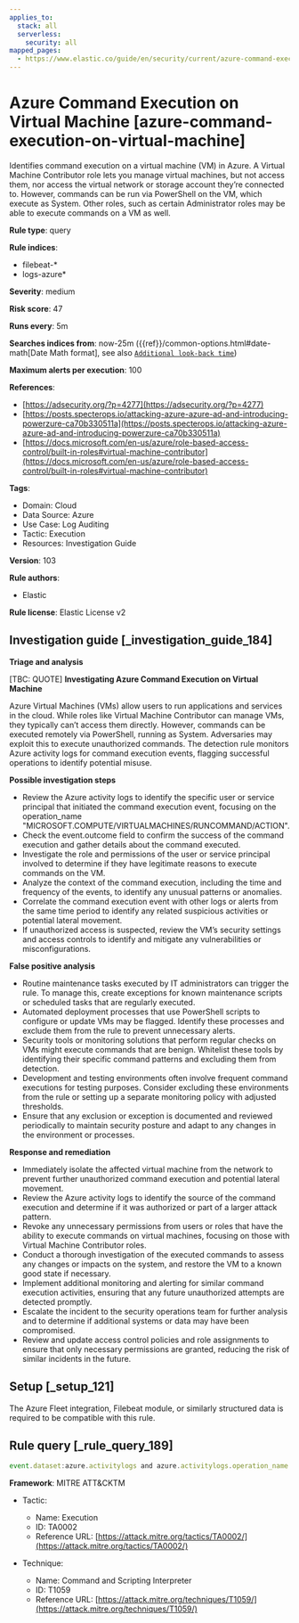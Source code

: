```yaml
---
applies_to:
  stack: all
  serverless:
    security: all
mapped_pages:
  - https://www.elastic.co/guide/en/security/current/azure-command-execution-on-virtual-machine.html
---
```


# Azure Command Execution on Virtual Machine [azure-command-execution-on-virtual-machine]

Identifies command execution on a virtual machine (VM) in Azure. A Virtual Machine Contributor role lets you manage virtual machines, but not access them, nor access the virtual network or storage account they’re connected to. However, commands can be run via PowerShell on the VM, which execute as System. Other roles, such as certain Administrator roles may be able to execute commands on a VM as well.

**Rule type**: query

**Rule indices**:

* filebeat-*
* logs-azure*

**Severity**: medium

**Risk score**: 47

**Runs every**: 5m

**Searches indices from**: now-25m ({{ref}}/common-options.html#date-math[Date Math format], see also [`Additional look-back time`](docs-content://solutions/security/detect-and-alert/create-detection-rule.md#rule-schedule))

**Maximum alerts per execution**: 100

**References**:

* [https://adsecurity.org/?p=4277](https://adsecurity.org/?p=4277)
* [https://posts.specterops.io/attacking-azure-azure-ad-and-introducing-powerzure-ca70b330511a](https://posts.specterops.io/attacking-azure-azure-ad-and-introducing-powerzure-ca70b330511a)
* [https://docs.microsoft.com/en-us/azure/role-based-access-control/built-in-roles#virtual-machine-contributor](https://docs.microsoft.com/en-us/azure/role-based-access-control/built-in-roles#virtual-machine-contributor)

**Tags**:

* Domain: Cloud
* Data Source: Azure
* Use Case: Log Auditing
* Tactic: Execution
* Resources: Investigation Guide

**Version**: 103

**Rule authors**:

* Elastic

**Rule license**: Elastic License v2

## Investigation guide [_investigation_guide_184]

**Triage and analysis**

[TBC: QUOTE]
**Investigating Azure Command Execution on Virtual Machine**

Azure Virtual Machines (VMs) allow users to run applications and services in the cloud. While roles like Virtual Machine Contributor can manage VMs, they typically can’t access them directly. However, commands can be executed remotely via PowerShell, running as System. Adversaries may exploit this to execute unauthorized commands. The detection rule monitors Azure activity logs for command execution events, flagging successful operations to identify potential misuse.

**Possible investigation steps**

* Review the Azure activity logs to identify the specific user or service principal that initiated the command execution event, focusing on the operation_name "MICROSOFT.COMPUTE/VIRTUALMACHINES/RUNCOMMAND/ACTION".
* Check the event.outcome field to confirm the success of the command execution and gather details about the command executed.
* Investigate the role and permissions of the user or service principal involved to determine if they have legitimate reasons to execute commands on the VM.
* Analyze the context of the command execution, including the time and frequency of the events, to identify any unusual patterns or anomalies.
* Correlate the command execution event with other logs or alerts from the same time period to identify any related suspicious activities or potential lateral movement.
* If unauthorized access is suspected, review the VM’s security settings and access controls to identify and mitigate any vulnerabilities or misconfigurations.

**False positive analysis**

* Routine maintenance tasks executed by IT administrators can trigger the rule. To manage this, create exceptions for known maintenance scripts or scheduled tasks that are regularly executed.
* Automated deployment processes that use PowerShell scripts to configure or update VMs may be flagged. Identify these processes and exclude them from the rule to prevent unnecessary alerts.
* Security tools or monitoring solutions that perform regular checks on VMs might execute commands that are benign. Whitelist these tools by identifying their specific command patterns and excluding them from detection.
* Development and testing environments often involve frequent command executions for testing purposes. Consider excluding these environments from the rule or setting up a separate monitoring policy with adjusted thresholds.
* Ensure that any exclusion or exception is documented and reviewed periodically to maintain security posture and adapt to any changes in the environment or processes.

**Response and remediation**

* Immediately isolate the affected virtual machine from the network to prevent further unauthorized command execution and potential lateral movement.
* Review the Azure activity logs to identify the source of the command execution and determine if it was authorized or part of a larger attack pattern.
* Revoke any unnecessary permissions from users or roles that have the ability to execute commands on virtual machines, focusing on those with Virtual Machine Contributor roles.
* Conduct a thorough investigation of the executed commands to assess any changes or impacts on the system, and restore the VM to a known good state if necessary.
* Implement additional monitoring and alerting for similar command execution activities, ensuring that any future unauthorized attempts are detected promptly.
* Escalate the incident to the security operations team for further analysis and to determine if additional systems or data may have been compromised.
* Review and update access control policies and role assignments to ensure that only necessary permissions are granted, reducing the risk of similar incidents in the future.


## Setup [_setup_121]

The Azure Fleet integration, Filebeat module, or similarly structured data is required to be compatible with this rule.


## Rule query [_rule_query_189]

```js
event.dataset:azure.activitylogs and azure.activitylogs.operation_name:"MICROSOFT.COMPUTE/VIRTUALMACHINES/RUNCOMMAND/ACTION" and event.outcome:(Success or success)
```

**Framework**: MITRE ATT&CKTM

* Tactic:

    * Name: Execution
    * ID: TA0002
    * Reference URL: [https://attack.mitre.org/tactics/TA0002/](https://attack.mitre.org/tactics/TA0002/)

* Technique:

    * Name: Command and Scripting Interpreter
    * ID: T1059
    * Reference URL: [https://attack.mitre.org/techniques/T1059/](https://attack.mitre.org/techniques/T1059/)




